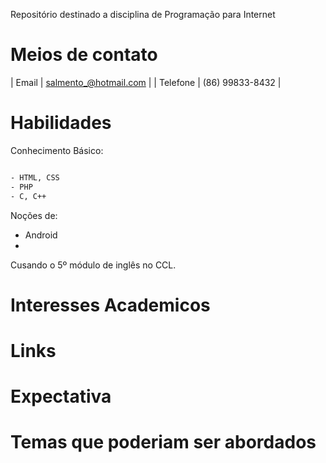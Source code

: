 Repositório destinado a disciplina de Programação para Internet

# Meios de contato
| Email | salmento_@hotmail.com |
| Telefone | (86) 99833-8432 |
 

# Habilidades

Conhecimento Básico:
```sh

- HTML, CSS
- PHP
- C, C++
```

Noções de:
- Android
- 

Cusando o 5º módulo de inglês no CCL.

# Interesses Academicos

# Links

# Expectativa

# Temas que poderiam ser abordados
